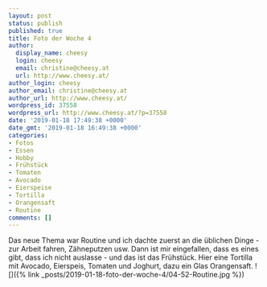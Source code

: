 ```yaml
---
layout: post
status: publish
published: true
title: Foto der Woche 4
author:
  display_name: cheesy
  login: cheesy
  email: christine@cheesy.at
  url: http://www.cheesy.at/
author_login: cheesy
author_email: christine@cheesy.at
author_url: http://www.cheesy.at/
wordpress_id: 37558
wordpress_url: http://www.cheesy.at/?p=37558
date: '2019-01-18 17:49:38 +0000'
date_gmt: '2019-01-18 16:49:38 +0000'
categories:
- Fotos
- Essen
- Hobby
- Frühstück
- Tomaten
- Avocado
- Eierspeise
- Tortilla
- Orangensaft
- Routine
comments: []
---
```

Das neue Thema war Routine und ich dachte zuerst an die üblichen Dinge - zur Arbeit fahren, Zähneputzen usw. Dann ist mir eingefallen, dass es eines gibt, dass ich nicht auslasse - und das ist das Frühstück. Hier eine Tortilla mit Avocado, Eierspeis, Tomaten und Joghurt, dazu ein Glas Orangensaft.
![]({% link _posts/2019-01-18-foto-der-woche-4/04-52-Routine.jpg %})
